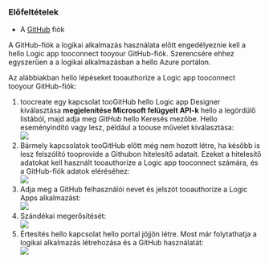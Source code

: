 ### <a name="prerequisites"></a>Előfeltételek
* A [GitHub](http://GitHub.com) fiók 

A GitHub-fiók a logikai alkalmazás használata előtt engedélyeznie kell a hello Logic app tooconnect tooyour GitHub-fiók. Szerencsére ehhez egyszerűen a a logikai alkalmazásban a hello Azure portálon. 

Az alábbiakban hello lépéseket tooauthorize a Logic app tooconnect tooyour GitHub-fiók:

1. toocreate egy kapcsolat tooGitHub hello Logic app Designer kiválasztása **megjelenítése Microsoft felügyelt API-k** hello a legördülő listából, majd adja meg *GitHub* hello Keresés mezőbe. Hello eseményindító vagy lesz, például a toouse művelet kiválasztása:  
   ![](./media/connectors-create-api-github/github-1.png)
2. Bármely kapcsolatok tooGitHub előtt még nem hozott létre, ha később is lesz felszólító tooprovide a Githubon hitelesítő adatait. Ezeket a hitelesítő adatokat kell használt tooauthorize a Logic app tooconnect számára, és a GitHub-fiók adatok eléréséhez:  
   ![](./media/connectors-create-api-github/github-2.png)
3. Adja meg a GitHub felhasználói nevet és jelszót tooauthorize a Logic Apps alkalmazást:  
   ![](./media/connectors-create-api-github/github-3.png)   
4. Szándékai megerősítését:  
   ![](./media/connectors-create-api-github/github-4.png)   
5. Értesítés hello kapcsolat hello portal jöjjön létre. Most már folytathatja a logikai alkalmazás létrehozása és a GitHub használatát:   
   ![](./media/connectors-create-api-github/github-5.png)   


